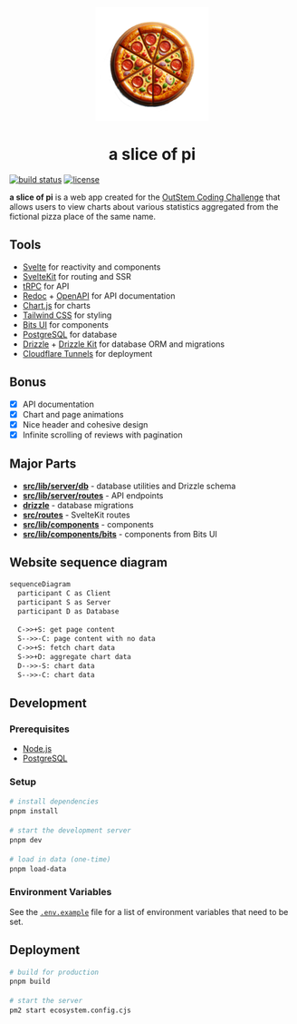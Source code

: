 <p align="center">
  <img height="200" src="assets/logo.png">
</p>

<h1 align="center">a slice of pi</h1>

[![build status](https://github.com/matteopolak/a-slice-of-pi/actions/workflows/ci.yml/badge.svg)](.github/workflows/ci.yml)
[![license](https://img.shields.io/github/license/matteopolak/a-slice-of-pi.svg)](LICENSE)

**a slice of pi** is a web app created for the [OutStem Coding Challenge](https://github.com/AES-Outreach/Summer-2024-Coop-Interviews) that allows users
to view charts about various statistics aggregated from the fictional pizza place of the same name.

## Tools

- [Svelte](https://svelte.dev/) for reactivity and components
- [SvelteKit](https://kit.svelte.dev/) for routing and SSR
- [tRPC](https://trpc.io/) for API
- [Redoc](https://redoc.ly/) + [OpenAPI](https://swagger.io/specification/) for API documentation
- [Chart.js](https://chartjs.org/) for charts
- [Tailwind CSS](https://tailwindcss.com/) for styling
- [Bits UI](https://www.bits-ui.com/) for components
- [PostgreSQL](https://www.postgresql.org/) for database
- [Drizzle](https://orm.drizzle.team/) + [Drizzle Kit](https://orm.drizzle.team/kit-docs) for database ORM and migrations
- [Cloudflare Tunnels](https://www.cloudflare.com/products/tunnel/) for deployment

## Bonus

- [x] API documentation
- [x] Chart and page animations
- [x] Nice header and cohesive design
- [x] Infinite scrolling of reviews with pagination

## Major Parts

- [**src/lib/server/db**](src/lib/server/db) - database utilities and Drizzle schema
- [**src/lib/server/routes**](src/lib/server/routes) - API endpoints
- [**drizzle**](drizzle) - database migrations
- [**src/routes**](src/routes) - SvelteKit routes
- [**src/lib/components**](src/lib/components) - components
- [**src/lib/components/bits**](src/lib/components/bits) - components from Bits UI

## Website sequence diagram

```mermaid
sequenceDiagram
  participant C as Client
  participant S as Server
  participant D as Database

  C->>+S: get page content
  S-->>-C: page content with no data
  C->>+S: fetch chart data
  S->>+D: aggregate chart data
  D-->>-S: chart data
  S-->>-C: chart data
```

## Development

### Prerequisites

- [Node.js](https://nodejs.org/en/)
- [PostgreSQL](https://www.postgresql.org/)

### Setup

```bash
# install dependencies
pnpm install

# start the development server
pnpm dev

# load in data (one-time)
pnpm load-data
```

### Environment Variables

See the [`.env.example`](.env.example) file for a list of environment variables that need to be set.

## Deployment

```bash
# build for production
pnpm build

# start the server
pm2 start ecosystem.config.cjs
```
